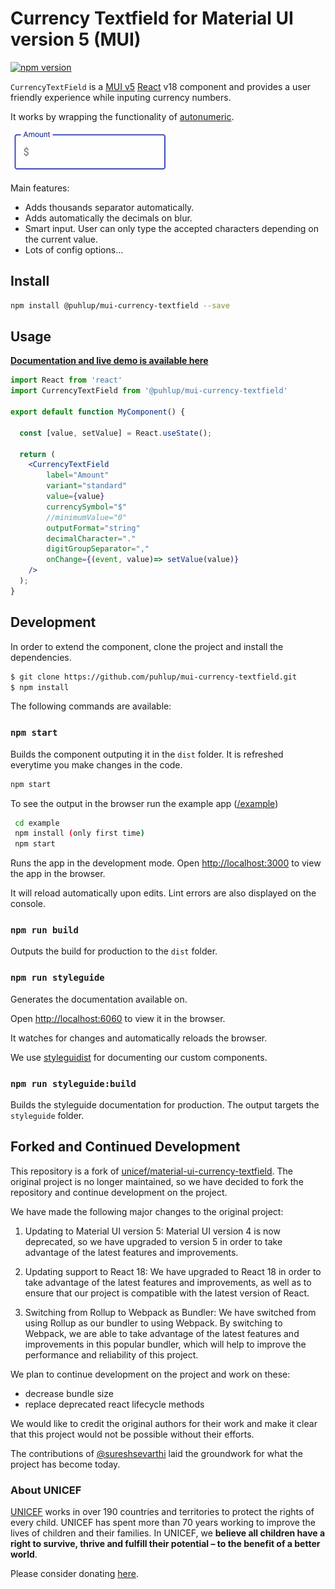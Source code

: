 # Currency Textfield for Material UI version 5 (MUI)
[![npm version](https://badge.fury.io/js/@puhl%2Fmui-currency-textfield.svg)](https://badge.fury.io/js/@puhl%2Fmui-currency-textfield)

`CurrencyTextField` is a [MUI v5](https://mui.com/) [React](https://reactjs.org/) v18 component and provides a user friendly experience while inputing currency numbers.

It works by wrapping the functionality of <a href="https://github.com/autoNumeric/autoNumeric">autonumeric</a>.

![Example of material](https://raw.githubusercontent.com/LupusAI/mui-currency-textfield/master/mui-currency-field.gif)

Main features:
 * Adds thousands separator automatically.
 * Adds automatically the decimals on blur.
 * Smart input. User can only type the accepted characters depending on the current value.
 * Lots of config options...

## Install

 ```bash
 npm install @puhlup/mui-currency-textfield --save
```

## Usage

**[Documentation and live demo is available here](https://LupusAI.github.io/mui-currency-textfield/)**


```jsx
import React from 'react'
import CurrencyTextField from '@puhlup/mui-currency-textfield'

export default function MyComponent() {

  const [value, setValue] = React.useState();

  return (
    <CurrencyTextField
		label="Amount"
		variant="standard"
		value={value}
		currencySymbol="$"
		//minimumValue="0"
		outputFormat="string"
		decimalCharacter="."
		digitGroupSeparator=","
		onChange={(event, value)=> setValue(value)}
    />
  );
}
```


## Development

In order to extend the component, clone the project and install the dependencies.
```bash
$ git clone https://github.com/puhlup/mui-currency-textfield.git
$ npm install
```

The following commands are available: 

### `npm start`

Builds the component outputing it in the `dist` folder. It is refreshed everytime you make changes in the code.

```bash
npm start
```

To see the output in the browser run the example app ([/example](https://github.com/puhlup/mui-currency-textfield/tree/master/example))

```bash
 cd example 
 npm install (only first time)
 npm start
 ```
Runs the app in the development mode. Open [http://localhost:3000](http://localhost:3000) to view the app in the browser.

It will reload automatically upon edits. Lint errors are also displayed on the console.

### `npm run build`

Outputs the build for production to the `dist` folder.

### `npm run styleguide`
Generates the documentation available on.

Open [http://localhost:6060](http://localhost:6060) to view it in the browser.

It watches for changes and automatically reloads the browser.

We use [styleguidist](https://react-styleguidist.js.org/) for documenting our custom components.

### `npm run styleguide:build`
Builds the styleguide documentation for production. The output targets the `styleguide` folder.


## Forked and Continued Development

This repository is a fork of [unicef/material-ui-currency-textfield](https://github.com/unicef/material-ui-currency-textfield). The original project is no longer maintained, so we have decided to fork the repository and continue development on the project.

We have made the following major changes to the original project:

1. Updating to Material UI version 5:
Material UI version 4 is now deprecated, so we have upgraded to version 5 in order to take advantage of the latest features and improvements.

2. Updating support to React 18:
We have upgraded to React 18 in order to take advantage of the latest features and improvements, as well as to ensure that our project is compatible with the latest version of React.

3. Switching from Rollup to Webpack as Bundler:
We have switched from using Rollup as our bundler to using Webpack. By switching to Webpack, we are able to take advantage of the latest features and improvements in this popular bundler, which will help to improve the performance and reliability of this project.

We plan to continue development on the project and work on these:
- decrease bundle size
- replace deprecated react lifecycle methods

We would like to credit the original authors for their work and make it clear that this project would not be possible without their efforts.

The contributions of [@sureshsevarthi](http://github.com/sureshsevarthi) laid the groundwork for what the project has become today.

### About UNICEF

[UNICEF](https://www.unicef.org/) works in over 190 countries and territories to protect the rights of every child. UNICEF has spent more than 70 years working to improve the lives of children and their families. In UNICEF, we **believe all children have a right to survive, thrive and fulfill their potential – to the benefit of a better world**.

Please consider donating [here](https://donate.unicef.org/donate/now).
